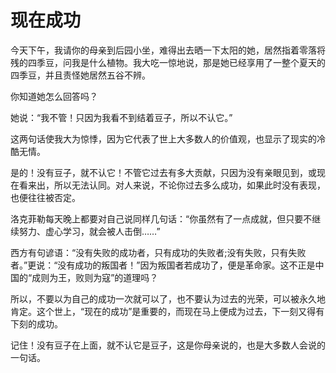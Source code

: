 # 现在成功

今天下午，我请你的母亲到后园小坐，难得出去晒一下太阳的她，居然指着零落将残的四季豆，问我是什么植物。我大吃一惊地说，那是她已经享用了一整个夏天的四季豆，并且责怪她居然五谷不辨。 

你知道她怎么回答吗？ 

她说：“我不管！只因为我看不到结着豆子，所以不认它。” 

这两句话使我大为惊悸，因为它代表了世上大多数人的价值观，也显示了现实的冷酷无情。 

是的！没有豆子，就不认它！不管它过去有多大贡献，只因为没有亲眼见到，或现在看来出，所以无法认同。对人来说，不论你过去多么成功，如果此时没有表现，也便往往被否定。 

洛克菲勒每天晚上都要对自己说同样几句话：“你虽然有了一点成就，但只要不继续努力、虚心学习，就会被人击倒……” 

西方有句谚语：“没有失败的成功者，只有成功的失败者;没有失败，只有失败者。”更说：“没有成功的叛国者！”因为叛国者若成功了，便是革命家。这不正是中国的“成则为王，败则为寇”的道理吗？ 

所以，不要以为自己的成功一次就可以了，也不要认为过去的光荣，可以被永久地肯定。这个世上，“现在的成功”是重要的，而现在马上便成为过去，下一刻又得有下刻的成功。 

记住！没有豆子在上面，就不认它是豆子，这是你母亲说的，也是大多数人会说的一句话。
 